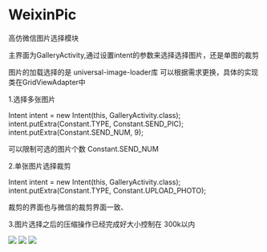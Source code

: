 # WeixinPic
高仿微信图片选择模块

主界面为GalleryActivity,通过设置intent的参数来选择选择图片，还是单图的裁剪

图片的加载选择的是 universal-image-loader库
可以根据需求更换，具体的实现类在GridViewAdapter中

1.选择多张图片

Intent intent = new Intent(this, GalleryActivity.class); 
intent.putExtra(Constant.TYPE, Constant.SEND_PIC); intent.putExtra(Constant.SEND_NUM, 9); 

可以限制可选的图片个数 Constant.SEND_NUM

2.单张图片选择裁剪

Intent intent = new Intent(this, GalleryActivity.class); 
intent.putExtra(Constant.TYPE, Constant.UPLOAD_PHOTO); 

裁剪的界面也与微信的裁剪界面一致、

3.图片选择之后的压缩操作已经完成好大小控制在 300k以内 


![](https://github.com/haibuzou/WeixinPic/raw/master/art/Screenshot_2015-12-31-15-58-42.png) 
![](https://github.com/haibuzou/WeixinPic/raw/master/art/Screenshot_2015-12-31-15-59-35.png)
![](https://github.com/haibuzou/WeixinPic/raw/master/art/Screenshot_2015-12-31-15-59-56.png)
